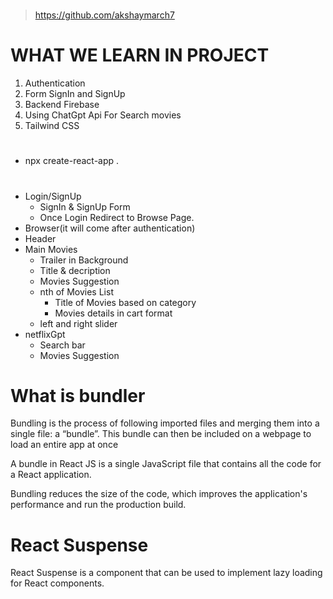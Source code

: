 # <!-- REFFRANCE REPO -->
> https://github.com/akshaymarch7

# WHAT WE LEARN IN PROJECT
1. Authentication
2. Form SignIn and SignUp
3. Backend Firebase
5. Using ChatGpt Api For Search movies
6. Tailwind CSS

# <!-- COMMAND AND PACKAGES -->
-  npx create-react-app .

# <!-- FEATURE -->
- Login/SignUp
    - SignIn & SignUp Form
    - Once Login Redirect to Browse Page.
- Browser(it will come after authentication)
 - Header
 - Main Movies
    - Trailer in Background
    - Title & decription
    - Movies Suggestion
     - nth of Movies List 
        - Title of Movies based on category
        - Movies details in cart format
     - left and right slider
- netflixGpt
    - Search bar
    - Movies Suggestion


# <!-- QA SESSION -->
# What is bundler

Bundling is the process of following imported files and merging them into a single file: a “bundle”. This bundle can then be included on a webpage to load an entire app at once

A bundle in React JS is a single JavaScript file that contains all the code for a React application.

Bundling reduces the size of the code, which improves the application's performance and run the production build.

# React Suspense
React Suspense is a component that can be used to implement lazy loading for React components.


